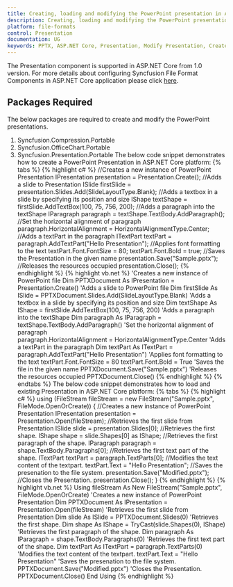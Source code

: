 ```yaml
---
title: Creating, loading and modifying the PowerPoint presentation in ASP.NET Core platform
description: Creating, loading and modifying the PowerPoint presentation in ASP.NET Core platform
platform: file-formats
control: Presentation
documentation: UG
keywords: PPTX, ASP.NET Core, Presentation, Modify Presentation, Create Presentation
---
```

The Presentation component is supported in ASP.NET Core from 1.0 version. For more details about configuring Syncfusion File Format Components in ASP.NET Core application please click [here](https://help.syncfusion.com/aspnet-core/gettingstarted/getting-started-1-1-0#configure-syncfusion-file-format-components-in-aspnet-core-application ""). 
## Packages Required
The below packages are required to create and modify the PowerPoint presentations.
1. Syncfusion.Compression.Portable
2. Syncfusion.OfficeChart.Portable
3. Syncfusion.Presentation.Portable
The below code snippet demonstrates how to create a PowerPoint Presentation in ASP.NET Core platform:
{% tabs %}
{% highlight c# %}
//Creates a new instance of PowerPoint Presentation
IPresentation presentation = Presentation.Create();
//Adds a slide to Presentation
ISlide firstSlide = presentation.Slides.Add(SlideLayoutType.Blank);
//Adds a textbox in a slide by specifying its position and size
IShape textShape = firstSlide.AddTextBox(100, 75, 756, 200);
//Adds a paragraph into the textShape
IParagraph paragraph = textShape.TextBody.AddParagraph();
//Set the horizontal alignment of paragraph 
paragraph.HorizontalAlignment = HorizontalAlignmentType.Center;
//Adds a textPart in the paragraph
ITextPart textPart = paragraph.AddTextPart("Hello Presentation");
 //Applies font formatting to the text
textPart.Font.FontSize = 80;
textPart.Font.Bold = true;
//Saves the Presentation in the given name 
presentation.Save("Sample.pptx");
 //Releases the resources occupied
presentation.Close();
{% endhighlight %}
{% highlight vb.net %}
'Creates a new instance of PowerPoint file
Dim PPTXDocument As IPresentation = Presentation.Create()
'Adds a slide to PowerPoint file
Dim firstSlide As ISlide = PPTXDocument.Slides.Add(SlideLayoutType.Blank)
'Adds a textbox in a slide by specifying its position and size
Dim textShape As IShape = firstSlide.AddTextBox(100, 75, 756, 200)
'Adds a paragraph into the textShape
Dim paragraph As IParagraph = textShape.TextBody.AddParagraph()
'Set the horizontal alignment of paragraph          
paragraph.HorizontalAlignment = HorizontalAlignmentType.Center
'Adds a textPart in the paragraph
Dim textPart As ITextPart = paragraph.AddTextPart("Hello Presentation")
'Applies font formatting to the text
textPart.Font.FontSize = 80
textPart.Font.Bold = True
'Saves the file in the given name 
PPTXDocument.Save("Sample.pptx")
'Releases the resources occupied
PPTXDocument.Close()
{% endhighlight %}
{% endtabs %}
The below code snippet demonstrates how to load and existing Presentation in ASP.NET Core platform:
{% tabs %}
{% highlight c# %}
using (FileStream fileStream = new FileStream("Sample.pptx", FileMode.OpenOrCreate))
{
 //Creates a new instance of PowerPoint Presentation
 IPresentation presentation = Presentation.Open(fileStream);
//Retrieves the first slide from Presentation
 ISlide slide = presentation.Slides[0];
//Retrieves the first shape.
 IShape shape = slide.Shapes[0] as IShape;
 //Retrieves the first paragraph of the shape.
 IParagraph paragraph = shape.TextBody.Paragraphs[0];
//Retrieves the first text part of the shape.
 ITextPart textPart = paragraph.TextParts[0];
//Modifies the text content of the textpart.
textPart.Text = "Hello Presentation";
 //Saves the presenation to the file system.
presentation.Save("Modified.pptx");
//Closes the Presentation.
 presentation.Close();
 }
{% endhighlight %}
{% highlight vb.net %}
Using fileStream As New FileStream("Sample.pptx", FileMode.OpenOrCreate)
	'Creates a new instance of PowerPoint Presentation
	Dim PPTXDocument As IPresentation = Presentation.Open(fileStream)
	'Retrieves the first slide from Presentation
	Dim slide As ISlide = PPTXDocument.Slides(0)
	'Retrieves the first shape.
	Dim shape As IShape = TryCast(slide.Shapes(0), IShape)
	'Retrieves the first paragraph of the shape.
	Dim paragraph As IParagraph = shape.TextBody.Paragraphs(0)
	'Retrieves the first text part of the shape.
	Dim textPart As ITextPart = paragraph.TextParts(0)
	'Modifies the text content of the textpart.
	textPart.Text = "Hello Presentation"
	'Saves the presenation to the file system.
	PPTXDocument.Save("Modified.pptx")
	'Closes the Presentation.
	PPTXDocument.Close()
End Using
{% endhighlight %}
